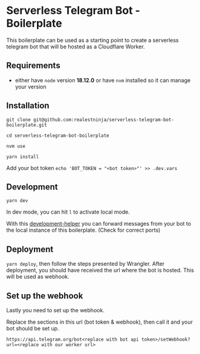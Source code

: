 # Serverless Telegram Bot - Boilerplate
This boilerplate can be used as a starting point to create a serverless telegram bot that will be hosted as a Cloudflare Worker.

## Requirements
* either have `node` version **18.12.0** or have `nvm` installed so it can manage your version

## Installation
`git clone git@github.com:realestninja/serverless-telegram-bot-boilerplate.git`

`cd serverless-telegram-bot-boilerplate`

`nvm use`

`yarn install`

Add your bot token
`echo 'BOT_TOKEN = "<bot token>"' >> .dev.vars`

## Development
`yarn dev`

In dev mode, you can hit `l` to activate local mode.

With this [development-helper](https://github.com/realestninja/serverless-telegram-bot-development-helper) you can forward messages from your bot to the local instance of this boilerplate. (Check for correct ports)

## Deployment
`yarn deploy`, then follow the steps presented by Wrangler. After deployment, you should have received the url where the bot is hosted. This will be used as webhook.

## Set up the webhook
Lastly you need to set up the webhook.

Replace the sections in this url (bot token & webhook), then call it and your bot should be set up.

```https://api.telegram.org/bot<replace with bot api token>/setWebhook?url=<replace with our worker url>```
